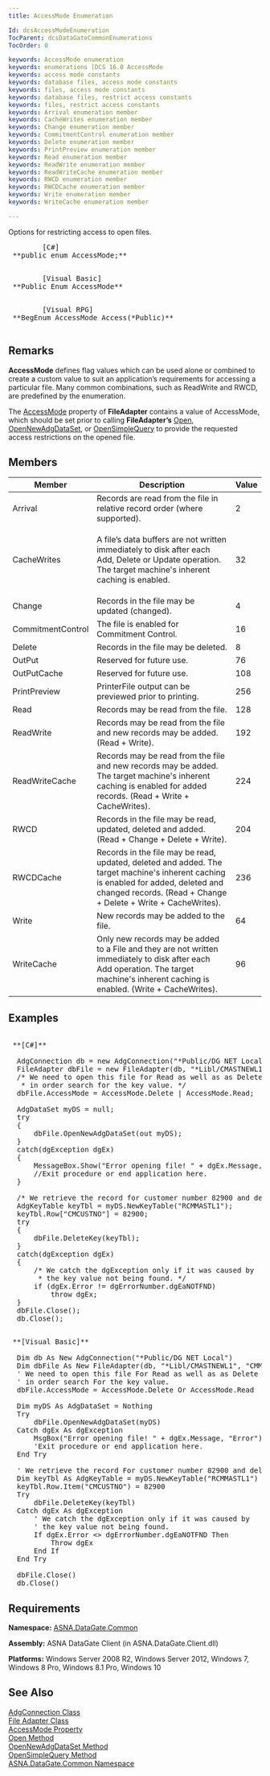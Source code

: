 ```yaml
---
title: AccessMode Enumeration

Id: dcsAccessModeEnumeration
TocParent: dcsDataGateCommonEnumerations
TocOrder: 0

keywords: AccessMode enumeration
keywords: enumerations [DCS 16.0 AccessMode
keywords: access mode constants
keywords: database files, access mode constants
keywords: files, access mode constants
keywords: database files, restrict access constants
keywords: files, restrict access constants
keywords: Arrival enumeration member
keywords: CacheWrites enumeration member
keywords: Change enumeration member
keywords: CommitmentControl enumeration member
keywords: Delete enumeration member
keywords: PrintPreview enumeration member
keywords: Read enumeration member
keywords: ReadWrite enumeration member
keywords: ReadWriteCache enumeration member
keywords: RWCD enumeration member
keywords: RWCDCache enumeration member
keywords: Write enumeration member
keywords: WriteCache enumeration member

---
```


Options for restricting access to open files.<span style="MARGIN-BOTTOM: 0.8em" />
<pre class="prettyprint">
        <span class="lang">[C#]</span>
 **public enum AccessMode;** 
      </pre>
<pre class="prettyprint">
        <span class="lang">[Visual Basic] </span>
 **Public Enum AccessMode** 
      </pre>
<pre class="prettyprint">
        <span class="lang">[Visual RPG]</span>
 **BegEnum AccessMode Access(*Public)** 
      </pre>

## Remarks

**AccessMode** defines flag values which can be used alone or combined to create a custom value to suit an application’s requirements for accessing a particular file. Many common combinations, such as ReadWrite and <span>RWCD</span>, are predefined by the enumeration.

The [AccessMode](file-adapter-class-access-mode-property.html) property of <span> **FileAdapter** </span> contains a value of AccessMode, which should be set prior to calling <span> **FileAdapter’s** </span>[Open](file-adapter-class-open-method.html), [ OpenNewAdgDataSet](file-adapter-class-open-new-adg-dataset-method.html), or [ OpenSimpleQuery](file-adapter-class-open-simple-query-method.html) to provide the requested access restrictions on the opened file. 
## Members



| Member | Description | Value |
| ---- | ---- | ---- |
| Arrival | Records are read from the file in relative record order (where supported). | 2 |
| CacheWrites | <p>A file’s data buffers are not written immediately to disk after each Add, Delete or Update operation. The target machine's inherent caching is enabled. | 32 |
| Change | Records in the file may be updated (changed). | 4 |
| CommitmentControl | The file is enabled for Commitment Control. | 16 |
| Delete | Records in the file may be deleted. | 8 |
| OutPut | Reserved for future use. | 76 |
| OutPutCache | Reserved for future use. | 108 |
| PrintPreview | PrinterFile output can be previewed prior to printing. | 256 |
| Read | Records may be read from the file. | 128 |
| ReadWrite | Records may be read from the file and new records may be added. (Read + Write). | 192 |
| ReadWriteCache | Records may be read from the file and new records may be added. The target machine's inherent caching is enabled for added records. (Read + Write + CacheWrites). | 224 |
| RWCD | Records in the file may be read, updated, deleted and added. (Read + Change + Delete + Write). | 204 |
| RWCDCache | Records in the file may be read, updated, deleted and added. The target machine's inherent caching is enabled for added, deleted and changed records. (Read + Change + Delete + Write + CacheWrites). | 236 |
| Write | New records may be added to the file. | 64 |
| WriteCache | Only new records may be added to a File and they are not written immediately to disk after each Add operation. The target machine's inherent caching is enabled. (Write + CacheWrites). | 96 |



## Examples 

<pre>
        <span class="lang">
 **[C#]** 
        </span>
  AdgConnection db = new AdgConnection("*Public/DG NET Local");
  FileAdapter dbFile = new FileAdapter(db, "*Libl/CMASTNEWL1", "CMMASTERL1");
  /* We need to open this file for Read as well as as Delete
   * in order search for the key value. */
  dbFile.AccessMode = AccessMode.Delete | AccessMode.Read;

  AdgDataSet myDS = null;
  try
  {
      dbFile.OpenNewAdgDataSet(out myDS);
  }
  catch(dgException dgEx)
  {
      MessageBox.Show("Error opening file! " + dgEx.Message, "Error");
      //Exit procedure or end application here.
  }

  /* We retrieve the record for customer number 82900 and delete it! */
  AdgKeyTable keyTbl = myDS.NewKeyTable("RCMMASTL1");
  keyTbl.Row["CMCUSTNO"] = 82900;
  try
  {
      dbFile.DeleteKey(keyTbl);
  }
  catch(dgException dgEx)
  {
      /* We catch the dgException only if it was caused by
       * the key value not being found. */
      if (dgEx.Error != dgErrorNumber.dgEaNOTFND)
          throw dgEx;
  }
  dbFile.Close();
  db.Close();</pre>
<pre>
        <span class="lang">
 **[Visual Basic]** 
        </span>
  Dim db As New AdgConnection("*Public/DG NET Local")
  Dim dbFile As New FileAdapter(db, "*Libl/CMASTNEWL1", "CMMASTERL1")
  ' We need to open this file For Read as well as as Delete
  ' in order search For the key value. 
  dbFile.AccessMode = AccessMode.Delete Or AccessMode.Read

  Dim myDS As AdgDataSet = Nothing
  Try
      dbFile.OpenNewAdgDataSet(myDS)
  Catch dgEx As dgException
      MsgBox("Error opening file! " + dgEx.Message, "Error")
      'Exit procedure or end application here.
  End Try

  ' We retrieve the record For customer number 82900 and delete it! 
  Dim keyTbl As AdgKeyTable = myDS.NewKeyTable("RCMMASTL1")
  keyTbl.Row.Item("CMCUSTNO") = 82900
  Try
      dbFile.DeleteKey(keyTbl)
  Catch dgEx As dgException
      ' We catch the dgException only if it was caused by
      ' the key value not being found.
      If dgEx.Error &lt;&gt; dgErrorNumber.dgEaNOTFND Then
          Throw dgEx
      End If
  End Try

  dbFile.Close()
  db.Close()</pre>

## Requirements

**Namespace:** [ASNA.DataGate.Common](datagate-common-namespace.html) <span style="FONT-SIZE: 8pt; FONT-FAMILY: Verdana"> <p /></span> 

**Assembly:** ASNA DataGate Client (in ASNA.DataGate.Client.dll)

**Platforms:** Windows Server 2008 R2, Windows Server 2012, Windows 7, Windows 8 Pro, Windows 8.1 Pro, Windows 10

## See Also


[AdgConnection Class](adg-connection-class.html)
      <br />
[File Adapter Class](file-adapter-class.html)
      <br />
[AccessMode Property](file-adapter-class-access-mode-property.html)
      <br />
[Open Method](file-adapter-class-open-method.html)
      <br />
[OpenNewAdgDataSet Method](file-adapter-class-open-new-adg-dataset-method.html)
      <br />
[OpenSimpleQuery Method](file-adapter-class-open-simple-query-method.html)
      <br />
[ASNA.DataGate.Common Namespace](datagate-common-namespace.html)

